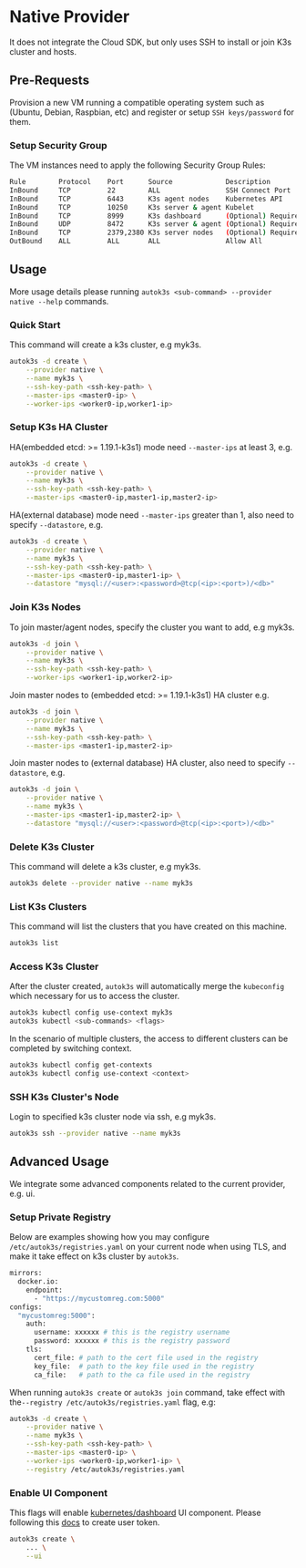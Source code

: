 # Native Provider
It does not integrate the Cloud SDK, but only uses SSH to install or join K3s cluster and hosts.

## Pre-Requests
Provision a new VM running a compatible operating system such as (Ubuntu, Debian, Raspbian, etc) and register or setup `SSH keys/password` for them.

### Setup Security Group
The VM instances need to apply the following Security Group Rules:

```bash
Rule        Protocol    Port      Source             Description
InBound     TCP         22        ALL                SSH Connect Port
InBound     TCP         6443      K3s agent nodes    Kubernetes API
InBound     TCP         10250     K3s server & agent Kubelet
InBound     TCP         8999      K3s dashboard      (Optional) Required only for Dashboard UI
InBound     UDP         8472      K3s server & agent (Optional) Required only for Flannel VXLAN
InBound     TCP         2379,2380 K3s server nodes   (Optional) Required only for embedded ETCD
OutBound    ALL         ALL       ALL                Allow All
```

## Usage
More usage details please running `autok3s <sub-command> --provider native --help` commands.

### Quick Start
This command will create a k3s cluster, e.g myk3s.

```bash
autok3s -d create \
    --provider native \
    --name myk3s \
    --ssh-key-path <ssh-key-path> \
    --master-ips <master0-ip> \
    --worker-ips <worker0-ip,worker1-ip>
```
### Setup K3s HA Cluster
HA(embedded etcd: >= 1.19.1-k3s1) mode need `--master-ips` at least 3, e.g.

```bash
autok3s -d create \
    --provider native \
    --name myk3s \
    --ssh-key-path <ssh-key-path> \
    --master-ips <master0-ip,master1-ip,master2-ip>
```

HA(external database) mode need `--master-ips` greater than 1, also need to specify `--datastore`, e.g.

```bash
autok3s -d create \
    --provider native \
    --name myk3s \
    --ssh-key-path <ssh-key-path> \
    --master-ips <master0-ip,master1-ip> \
    --datastore "mysql://<user>:<password>@tcp(<ip>:<port>)/<db>"
```

### Join K3s Nodes
To join master/agent nodes, specify the cluster you want to add, e.g myk3s.

```bash
autok3s -d join \
    --provider native \
    --name myk3s \
    --ssh-key-path <ssh-key-path> \
    --worker-ips <worker1-ip,worker2-ip>
```


Join master nodes to (embedded etcd: >= 1.19.1-k3s1) HA cluster e.g.

```bash
autok3s -d join \
    --provider native \
    --name myk3s \
    --ssh-key-path <ssh-key-path> \
    --master-ips <master1-ip,master2-ip>
```

Join master nodes to (external database) HA cluster, also need to specify `--datastore`, e.g.

```bash
autok3s -d join \
    --provider native \
    --name myk3s \
    --master-ips <master1-ip,master2-ip> \
    --datastore "mysql://<user>:<password>@tcp(<ip>:<port>)/<db>"
```

### Delete K3s Cluster
This command will delete a k3s cluster, e.g myk3s.

```bash
autok3s delete --provider native --name myk3s
```

### List K3s Clusters
This command will list the clusters that you have created on this machine.

```bash
autok3s list
```

### Access K3s Cluster
After the cluster created, `autok3s` will automatically merge the `kubeconfig` which necessary for us to access the cluster.

```bash
autok3s kubectl config use-context myk3s
autok3s kubectl <sub-commands> <flags>
```

In the scenario of multiple clusters, the access to different clusters can be completed by switching context.

```bash
autok3s kubectl config get-contexts
autok3s kubectl config use-context <context>
```

### SSH K3s Cluster's Node
Login to specified k3s cluster node via ssh, e.g myk3s.

```bash
autok3s ssh --provider native --name myk3s
```
## Advanced Usage
We integrate some advanced components related to the current provider, e.g. ui.

### Setup Private Registry
Below are examples showing how you may configure `/etc/autok3s/registries.yaml` on your current node when using TLS, and make it take effect on k3s cluster by `autok3s`.

```bash
mirrors:
  docker.io:
    endpoint:
      - "https://mycustomreg.com:5000"
configs:
  "mycustomreg:5000":
    auth:
      username: xxxxxx # this is the registry username
      password: xxxxxx # this is the registry password
    tls:
      cert_file: # path to the cert file used in the registry
      key_file:  # path to the key file used in the registry
      ca_file:   # path to the ca file used in the registry
```

When running `autok3s create` or `autok3s join` command, take effect with the`--registry /etc/autok3s/registries.yaml` flag, e.g:

```bash
autok3s -d create \
    --provider native \
    --name myk3s \
    --ssh-key-path <ssh-key-path> \
    --master-ips <master0-ip> \
    --worker-ips <worker0-ip,worker1-ip> \
    --registry /etc/autok3s/registries.yaml
```

### Enable UI Component
This flags will enable [kubernetes/dashboard](https://github.com/kubernetes/dashboard) UI component.
Please following this [docs](https://github.com/kubernetes/dashboard/blob/master/docs/user/access-control/creating-sample-user.md) to create user token.

```bash
autok3s create \
    ... \
    --ui
```
